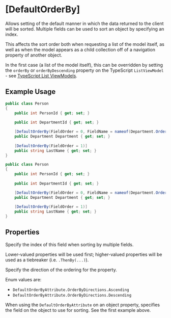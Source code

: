 # [DefaultOrderBy]

Allows setting of the default manner in which the data returned to the client will be sorted. Multiple fields can be used to sort an object by specifying an index.

This affects the sort order both when requesting a list of the model itself, as well as when the model appears as a child collection off of a navigation property of another object.

In the first case (a list of the model itself), this can be overridden by setting the `orderBy` or `orderByDescending` property on the TypeScript `ListViewModel` - see [TypeScript List ViewModels](/stacks/disambiguation/list-view-model.md).

## Example Usage

``` c#
public class Person
{
    public int PersonId { get; set; }
    
    public int DepartmentId { get; set; }

    [DefaultOrderBy(FieldOrder = 0, FieldName = nameof(Department.Order))]
    public Department Department { get; set; }
    
    [DefaultOrderBy(FieldOrder = 1)]
    public string LastName { get; set; }
}
```

``` c#
public class Person
{
    public int PersonId { get; set; }
    
    public int DepartmentId { get; set; }

    [DefaultOrderBy(FieldOrder = 0, FieldName = nameof(Department.Order))]
    public Department Department { get; set; }
    
    [DefaultOrderBy(FieldOrder = 1)]
    public string LastName { get; set; }
}
```

## Properties

<Prop def="public int FieldOrder { get; set; } = 0; " ctor=1 /> 

Specify the index of this field when sorting by multiple fields.

Lower-valued properties will be used first; higher-valued properties will be used as a tiebreaker (i.e. `.ThenBy(...)`).

<Prop def="public OrderByDirections OrderByDirection { get; set; } = OrderByDirections.Ascending;" ctor=2 />

Specify the direction of the ordering for the property.

Enum values are:
- `DefaultOrderByAttribute.OrderByDirections.Ascending`
- `DefaultOrderByAttribute.OrderByDirections.Descending`

<Prop def="public string FieldName { get; set; }" />

When using the `DefaultOrderByAttribute` on an object property, specifies the field on the object to use for sorting. See the first example above.
